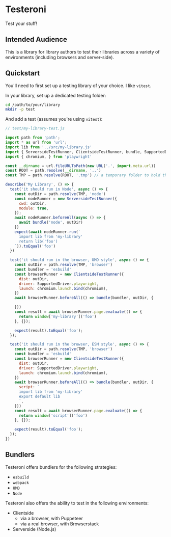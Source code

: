 # Testeroni

Test your stuff!

## Intended Audience

This is a library for library authors to test their libraries across a variety of environments (including browsers and server-side).

## Quickstart

You'll need to first set up a testing library of your choice. I like `vitest`.

In your library, set up a dedicated testing folder:

```bash
cd /path/to/your/library
mkdir -p test
```

And add a test (assumes you're using `vitest`):

```javascript
// test/my-library-test.js

import path from 'path';
import * as url from 'url';
import lib from '../src/my-library.js'
import { ServersideTestRunner, ClientsideTestRunner, bundle, SupportedDriver } from 'testeroni'
import { chromium, } from 'playwright'

const __dirname = url.fileURLToPath(new URL('.', import.meta.url))
const ROOT = path.resolve(__dirname, '..')
const TMP = path.resolve(ROOT, '.tmp') // a temporary folder to hold the files we write out

describe('My Library', () => {
  test('it should run in Node', async () => {
    const outDir = path.resolve(TMP, 'node')
    const nodeRunner = new ServersideTestRunner({
      cwd: outDir,
      module: true,
    });
    await nodeRunner.beforeAll(async () => {
      await bundle('node', outDir)
    })
    expect(await nodeRunner.run(`
      import lib from 'my-library'
      return lib('foo')
    `)).toEqual('foo')
  })

  test('it should run in the browser, UMD style', async () => {
    const outDir = path.resolve(TMP, 'browser')
    const bundler = 'esbuild'
    const browserRunner = new ClientsideTestRunner({
      dist: outDir,
      driver: SupportedDriver.playwright,
      launch: chromium.launch.bind(chromium),
    })
    await browserRunner.beforeAll(() => bundle(bundler, outDir, {

    }))
    const result = await browserRunner.page.evaluate(() => {
      return window['my-library']('foo')
    }, {});

    expect(result).toEqual('foo');
  });

  test('it should run in the browser, ESM style', async () => {
    const outDir = path.resolve(TMP, 'browser')
    const bundler = 'esbuild'
    const browserRunner = new ClientsideTestRunner({
      dist: outDir,
      driver: SupportedDriver.playwright,
      launch: chromium.launch.bind(chromium),
    })
    await browserRunner.beforeAll(() => bundle(bundler, outDir, {
      script: `
      import lib from 'my-library'
      export default lib
      `,
    }))
    const result = await browserRunner.page.evaluate(() => {
      return window['script']('foo')
    }, {});

    expect(result).toEqual('foo');
  });
})
```

## Bundlers

Testeroni offers bundlers for the following strategies:

- `esbuild`
- `webpack`
- `UMD`
- `Node`

Testeroni also offers the ability to test in the following environments:

- Clientside
  - via a browser, with Puppeteer
  - via a real browser, with Browserstack
- Serverside (Node.js)
